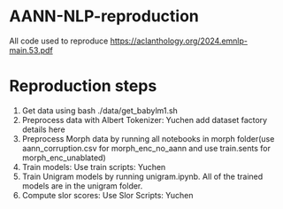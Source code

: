 # AANN-NLP-reproduction
All code used to reproduce https://aclanthology.org/2024.emnlp-main.53.pdf


# Reproduction steps

1. Get data using bash ./data/get_babylm1.sh
2. Preprocess data with Albert Tokenizer: Yuchen add dataset factory details here
3. Preprocess Morph data by running all notebooks in morph folder(use aann_corruption.csv for morph_enc_no_aann and use train.sents for morph_enc_unablated)
4. Train models: Use train scripts: Yuchen
5. Train Unigram models by running unigram.ipynb. All of the trained models are in the unigram folder.
6. Compute slor scores: Use Slor Scripts: Yuchen
